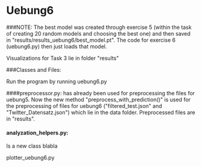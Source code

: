 # Uebung6

###NOTE:
The best model was created through exercise 5 (within the task of creating 20 random models and choosing the best one)
and then saved in "results/results_uebung6/best_model.pt".
The code for exercise 6 (uebung6.py) then just loads that model.

Visualizations for Task 3 lie in folder "results"

###Classes and Files:

Run the program by running uebung6.py

####preprocessor.py:
has already been used for preprocessing the files for uebung5.
Now the new method "preprocess_with_prediction()" is used for 
the preprocessing of files for uebung6 ("filtered_test.json" and "Twitter_Datensatz.json")
which lie in the data folder. Preprocessed files are in "results".

#### analyzation_helpers.py: 
Is a new class blabla

plotter_uebung6.py
